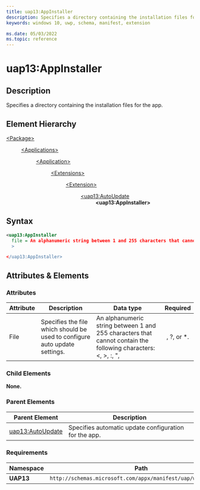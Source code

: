 ```yaml
---
title: uap13:AppInstaller
description: Specifies a directory containing the installation files for the app.
keywords: windows 10, uwp, schema, manifest, extension

ms.date: 05/03/2022
ms.topic: reference
---
```


# uap13:AppInstaller

## Description

Specifies a directory containing the installation files for the app.

## Element Hierarchy

<dl>
<dt><a href="element-package.md">&lt;Package&gt;</a></dt>
<dd>
<dl>
<dt><a href="element-applications.md">&lt;Applications&gt;</a></dt>
<dd>
<dl>
<dt><a href="element-application.md">&lt;Application&gt;</a></dt>
<dd>
<dl>
<dt><a href="element-extensions.md">&lt;Extensions&gt;</a></dt>
<dd>
<dl>
<dt><a href="element-extension.md">&lt;Extension&gt;</a></dt>
<dd>
<dl>
<dt><a href="element-uap13-autoupdate.md">&lt;uap13:AutoUpdate</a></dt>
<dd><strong>&lt;uap13:AppInstaller&gt;</strong></dd>
</dl>
</dd>
</dl>
</dd>
</dl>
</dd>
</dl>
</dd>
</dl>
</dd>
</dl>

## Syntax

``` XML
<uap13:AppInstaller 
  file = An alphanumeric string between 1 and 255 characters that cannot contain the following characters: <, >, :, ", |, ?, or *.
  >

</uap13:AppInstaller>
```

## Attributes & Elements

### Attributes

| Attribute | Description | Data type | Required |
|-|-|-|:-:|
| File | Specifies the file which should be used to configure auto update settings. | An alphanumeric string between 1 and 255 characters that cannot contain the following characters: <, >, :, ", |, ?, or *. | Yes |

### Child Elements

**None.**

### Parent Elements

| Parent Element | Description |
|-|-|
| [uap13:AutoUpdate](element-uap13-autoupdate.md) | Specifies automatic update configuration for the app. | Should match the value "AppInstaller". The value is NOT case sensitive. | Yes |

### Requirements

| Namespace | Path |
|-|-|
| **UAP13** | `http://schemas.microsoft.com/appx/manifest/uap/windows/10/13` |